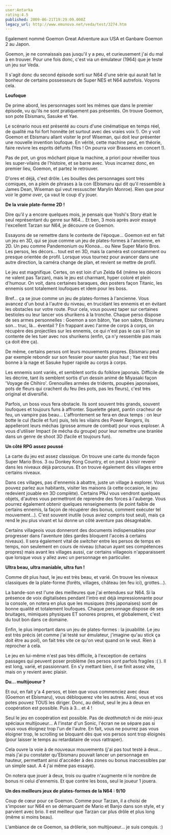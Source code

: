 ```yaml
---
user:Antarka
rating:4.5
published: 2009-06-21T19:29:09.000Z
legacy_url: http://www.emunova.net/veda/test/3274.htm
---
```

Egalement nommé Goemon Great Adventure aux USA et Ganbare Goemon 2 au Japon.  

  

Goemon, je ne connaissais pas jusqu'il y a peu, et curieusement j'ai du mal à en trouver. Pour une fois donc, c'est via un émulateur (1964) que je teste un jeu sur Veda.  

  

Il s'agit donc du second épisode sorti sur N64 d'une série qui aurait fait le bonheur de certains possesseurs de Super NES et N64 autrefois. Voyons cela.  

  

**Loufoque**  

  

De prime abord, les personnages sont les mêmes que dans le premier épisode, vu qu'ils ne sont pratiquement pas présentés. On trouve Goemon, son pote Ebismaru, Sasuke et Yae.  

  

Le scénario nous est présenté au cours d'une cinématique en temps réel, de qualité ma foi fort honnête (et surtout avec des vraies voix !). On y voit Goemon et Ebismaru allant visiter le prof Wiseman, qui doit leur présenter une nouvelle invention loufoque. En vérité, cette machine peut, en théorie, faire revivre les esprits défunts (Yes ! On pourra voir Brassens en concert !).  

  

Pas de pot, un gros môchant pique la machine, a priori pour réveiller tous les super-vilains de l'histoire, et se barre avec. Vous incarnez donc, en premier lieu, Goemon, et partez le retrouver.  

  

D'ores et déjà, c'est drôle. Les bouilles des personnages sont très comiques, on a plein de phrases à la con (Ebismaru qui dit qu'il ressemble à James Dean, Wiseman qui veut ressusciter Marylin Monroe). Rien que pour voir le _game over_, ça vaut le coup d'y jouer.  

  

**De la vraie plate-forme 2D !**  

  

Dire qu'il y a encore quelques mois, je pensais que Yoshi's Story était le seul représentant du genre sur N64... Et ben, 3 mois après avoir essayé l'excellent Tarzan sur N64, je découvre ce Goemon.  

  

Essayons de se remettre dans le contexte de l'époque... Goemon est en fait un jeu en 3D, qui se joue comme un jeu de plates-formes à l'ancienne, en 2D. Un peu comme Pandemonium ou Klonoa... ou New Super Mario Bros. Les persos, les décors... tout est en 3D, mais la caméra est constamment ou presque orientée de profil. Lorsque vous tournez pour avancer dans une autre direction, la caméra change de plan, et revient se mettre de profil.  

  

Le jeu est magnifique. Certes, on est loin d'un Zelda 64 (même les décors ne valent pas Tarzan), mais le jeu est charmant, hyper coloré et plein d'humour. On voit, dans certaines baraques, des posters façon Titanic, les ennemis sont totalement loufoques et idem pour les boss.  

  

Bref... ça se joue comme un jeu de plates-formes à l'ancienne. Vous avancez d'un bout à l'autre du niveau, en trucidant les ennemis et en évitant les obstacles sur votre route. Pour cela, vous pouvez taper sur certaines bestioles ou leur lancer vos shurikens à la tronche. Chaque perso dispose de ses armes personnelles : Goemon a son bâton, Yae son sabre, Ebismaru son... truc, là... éventail ? En frappant avec l'arme de corps à corps, on récupère des projectiles sur les ennemis, ce qui n'est pas le cas si l'on se contente de les tuer avec nos shurikens (enfin, ça n'y ressemble pas mais ça doit être ça).  

  

De même, certains persos ont leurs mouvements propres. Ebismaru peut par exemple rebondir sur son fessier pour sauter plus haut ; Yae est très bonne à la nage et Sasuke hyper rapide au corps à corps.  

  

Les ennemis sont variés, et semblent sortis du folklore japonais. Difficile de les décrire, tant ils semblent sortis d'un dessin animé de Miyasaki façon 'Voyage de Chihiro'. Grenouilles armées de tridents, poupées japonaises, pots de fleurs qui crachent du feu (les pots, pas les fleurs), c'est très original et diversifié.  

  

Parfois, un boss vous fera obstacle. Ils sont souvent très grands, souvent loufoques et toujours funs à affronter. Squelette géant, pantin cracheur de feu, un vampire pas beau... L'affrontement se fera en deux temps : on leur botte le cul (facile et fun) puis, tels les vilains des Power Rangers, ils appelleront leurs méchas (grosse armure de combat) pour vous exploser. A vous d'utiliser Impact (le mécha du groupe) pour leur remettre une branlée dans un genre de shoot 3D (facile et toujours fun).  

  

**Un côté RPG assez poussé**  

  

La carte du jeu est assez classique. On trouve une carte du monde façon Super Mario Bros. 3 ou Donkey Kong Country, et on peut à loisir revenir dans les niveaux déjà parcourus. Et on trouve également des villages entre certains niveaux.  

  

Dans ces villages, pas d'ennemis à abattre, juste un village à explorer. Vous pouvez parlez aux habitants, visiter les maisons (à cette occasion, le jeu redevient jouable en 3D complète). Certains PNJ vous vendront quelques objets, d'autres vous permettront de reprendre des forces à l'auberge. Vous pourrez également obtenir quelques renseignements (le point faible de certains ennemis, la façon de récupérer des bonus, comment exécuter tel mouvement...). C'est souvent inutile (vous aviez compris tout seul), mais ça rend le jeu plus vivant et lui donne un côté aventure pas désagréable.  

  

Certains villageois vous donneront des documents indispensables pour progresser dans l'aventure (des gardes bloquent l'accès à certains niveaux). Il sera également vital de _switcher_ entre les persos de temps en temps, non seulement en cours de niveau (chacun ayant ses compétences propres) mais avant les villages aussi, car certains villageois n'apparaissent que lorsque vous y allez avec un personnage en particulier.  

  

**Ultra beau, ultra maniable, ultra fun !**  

  

Comme dit plus haut, le jeu est très beau, et varié. On trouve les niveaux classiques de la plate-forme (forêts, villages, château (en feu ici), grottes...).  

  

La bande-son est l'une des meilleures que j'ai entendues sur N64\. Si la présence de voix digitalisées pendant l'intro est déjà impressionnante pour la console, on notera en plus que les musiques (très japonaises) sont de bonne qualité et totalement loufoques. Chaque personnage dispose de ses bruitages, mimiques physiques ET sonores propres, et globalement, c'est du tout bon dans ce domaine.  

  

Enfin, le plus important dans un jeu de plates-formes : la jouabilité. Le jeu est très précis (et comme j'ai testé sur émulateur, j'imagine qu'au stick ça doit être au poil), on fait très vite ce qu'on veut quand on le veut. Rien à reprocher à cela.  

  

Le jeu en lui-même n'est pas très difficile, à l'exception de certains passages qui peuvent poser problème (les persos sont parfois fragiles :( ). Il est long, varié, et passionnant. En s'y mettant bien, il se finit assez vite, mais on y revient avec plaisir.  

  

**Du... multijoueur ?**  

  

Et oui, en fait y'a 4 persos, et bien que vous commenciez avec deux (Goemon et Ebismaru), vous débloquerez vite les autres. Ainsi, vous et vos potes pouvez TOUS les diriger. Donc, au début, seul le jeu à deux en coopération est possible. Puis à 3... et 4 !  

  

Seul le jeu en coopération est possible. Pas de _deathmatch_ ni de mini-jeux spéciaux multijoueur... A l'instar d'un Sonic, l'écran ne se sépare pas si vous vous éloignez trop l'un de l'autre. En fait, vous ne pourrez pas vous éloigner trop, le scrolling se bloquant dès que vos persos sont trop éloignés (pour laisser le temps au retardataire de vous rattraper).  

  

Cela ouvre la voie à de nouveaux mouvements (j'ai pas tout testé à deux... mais j'ai pu constater qu'Ebismaru pouvait lancer un personnage en hauteur, permettant ainsi d'accéder à des zones ou bonus inaccessibles par un simple saut. A 4 j'ai même pas essayé).  

  

On notera que jouer à deux, trois ou quatre n'augmente ni le nombre de bonus ni celui d'ennemis. Et que contre les boss, seul le joueur 1 jouera.  

  

**Un des meilleurs jeux de plates-formes de la N64 : 9/10**  

  

Coup de cœur pour ce Goemon. Comme pour Tarzan, il a choisi de s'imposer sur N64 en se démarquant de Mario et Banjo dans son style, et y parvient avec brio. Il est meilleur que Tarzan car plus drôle et plus long (même si moins beau).  

  

L'ambiance de ce Goemon, sa drôlerie, son multijoueur... je suis conquis. :)